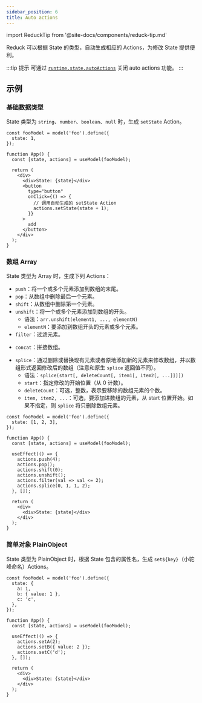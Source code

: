 ```yaml
---
sidebar_position: 6
title: Auto actions
---
```


import ReduckTip from '@site-docs/components/reduck-tip.md'

<ReduckTip />

Reduck 可以根据 State 的类型，自动生成相应的 Actions，为修改 State 提供便利。

:::tip 提示
可通过 [`runtime.state.autoActions`](/docs/configure/app/runtime/state#autoactions) 关闭 auto actions 功能。
:::

## 示例

### 基础数据类型

State 类型为 `string`、`number`、`boolean`、`null` 时，生成 `setState` Action。

```tsx title="示例"
const fooModel = model('foo').define({
  state: 1,
});

function App() {
  const [state, actions] = useModel(fooModel);

  return (
    <div>
      <div>State: {state}</div>
      <button
        type="button"
        onClick={() => {
          // 调用自动生成的 setState Action
          actions.setState(state + 1);
        }}
      >
        add
      </button>
    </div>
  );
}
```

### 数组 Array

State 类型为 Array 时，生成下列 Actions：

- `push`：将一个或多个元素添加到数组的末尾。
- `pop`：从数组中删除最后一个元素。
- `shift`：从数组中删除第一个元素。
- `unshift`：将一个或多个元素添加到数组的开头。
  - 语法：`arr.unshift(element1, ..., elementN)`
  - `elementN`：要添加到数组开头的元素或多个元素。
- `filter`：过滤元素。
<!-- 语义与原生方法不同，待修改 API -->
- `concat`：拼接数组。
<!-- 语义与原生方法不同，待修改 API -->
- `splice`：通过删除或替换现有元素或者原地添加新的元素来修改数组，并以数组形式返回修改后的数组（注意和原生 `splice` 返回值不同）。
  - 语法：`splice(start[, deleteCount[, item1[, item2[, ...]]]])`
  - `start`：指定修改的开始位置（从 0 计数）。
  - `deleteCount`：可选，整数，表示要移除的数组元素的个数。
  - `item, item2, ...`：可选，要添加进数组的元素，从 start 位置开始。如果不指定，则 `splice` 将只删除数组元素。

```tsx title="示例"
const fooModel = model('foo').define({
  state: [1, 2, 3],
});

function App() {
  const [state, actions] = useModel(fooModel);

  useEffect(() => {
    actions.push(4);
    actions.pop();
    actions.shift(0);
    actions.unshift();
    actions.filter(val => val <= 2);
    actions.splice(0, 1, 1, 2);
  }, []);

  return (
    <div>
      <div>State: {state}</div>
    </div>
  );
}
```

### 简单对象 PlainObject

State 类型为 PlainObject 时，根据 State 包含的属性名，生成 `set${key}`（小驼峰命名）Actions。

```tsx title="示例"
const fooModel = model('foo').define({
  state: {
    a: 1,
    b: { value: 1 },
    c: 'c',
  },
});

function App() {
  const [state, actions] = useModel(fooModel);

  useEffect(() => {
    actions.setA(2);
    actions.setB({ value: 2 });
    actions.setC('d');
  }, []);

  return (
    <div>
      <div>State: {state}</div>
    </div>
  );
}
```
